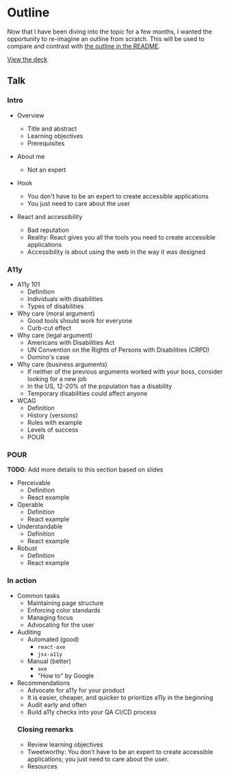 # Outline

Now that I have been diving into the topic for a few months,
I wanted the opportunity to re-imagine an outline from
scratch. This will be used to compare and contrast with
[the outline in the README](/README.md).

[View the deck](https://docs.google.com/presentation/d/15qpdFduf2KmZ9FyGAHiyFgADCGkgy2wKD0rxEmwGWpc/edit?usp=sharing)

## Talk

### Intro

- Overview
  - Title and abstract
  - Learning objectives
  - Prerequisites
- About me
  - Not an expert
- Hook
  - You don't have to be an expert to create accessible
    applications
  - You just need to care about the user
- React and accessibility

  - Bad reputation
  - Reality: React gives you all the tools you need to
    create accessible applications
  - Accessibility is about using the web in the way it was
    designed

### A11y

- A11y 101
  - Definition
  - Individuals with disabilities
  - Types of disabilities
- Why care (moral argument)
  - Good tools should work for everyone
  - Curb-cut effect
- Why care (legal argument)
  - Americans with Disabilities Act
  - UN Convention on the Rights of Persons with Disabilities
    (CRPD)
  - Domino's case
- Why care (business arguments)
  - If neither of the previous arguments worked with your
    boss, consider looking for a new job
  - In the US, 12-20% of the population has a disability
  - Temporary disabilities could affect anyone
- WCAG
  - Definition
  - History (versions)
  - Rules with example
  - Levels of success
  - POUR

### POUR

**TODO**: Add more details to this section based on slides

- Perceivable
  - Definition
  - React example
- Operable
  - Definition
  - React example
- Understandable
  - Definition
  - React example
- Robust
  - Definition
  - React example

### In action

- Common tasks
  - Maintaining page structure
  - Enforcing color standards
  - Managing focus
  - Advocating for the user
- Auditing
  - Automated (good)
    - `react-axe`
    - `jsx-a11y`
  - Manual (better)
    - `axe`
    - "How to" by Google
- Recommendations
  - Advocate for a11y for your product
  - It is easier, cheaper, and quicker to prioritize a11y in
    the beginning
  - Audit early and often
  - Build a11y checks into your QA CI/CD process
  ### Closing remarks
  - Review learning objectives
  - Tweetworthy: You don't have to be an expert to create
    accessible applications; you just need to care about the
    user.
  - Resources
